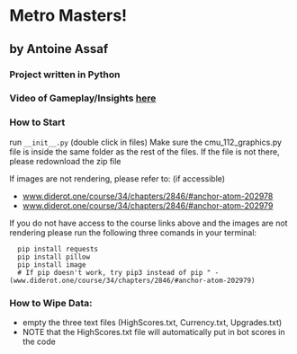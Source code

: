 # Metro Masters!
## by Antoine Assaf
### Project written in Python

### Video of Gameplay/Insights [here](https://youtu.be/--7Ok4512rU)

### How to Start
run `__init__.py` (double click in files)
Make sure the cmu_112_graphics.py file is inside the same folder as the rest of the files. If the file is not there, please redownload the zip file

If images are not rendering, please refer to: (if accessible)
- www.diderot.one/course/34/chapters/2846/#anchor-atom-202978
- www.diderot.one/course/34/chapters/2846/#anchor-atom-202979

If you do not have access to the course links above and the images are not rendering please run the following three comands in your terminal:  
```
  pip install requests  
  pip install pillow  
  pip install image  
  # If pip doesn't work, try pip3 instead of pip " - (www.diderot.one/course/34/chapters/2846/#anchor-atom-202979)
```

### How to Wipe Data:
- empty the three text files (HighScores.txt, Currency.txt, Upgrades.txt) 
- NOTE that the HighScores.txt file will automatically put in bot scores in the code
